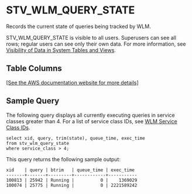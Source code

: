 # STV\_WLM\_QUERY\_STATE<a name="r_STV_WLM_QUERY_STATE"></a>

Records the current state of queries being tracked by WLM\. 

STV\_WLM\_QUERY\_STATE is visible to all users\. Superusers can see all rows; regular users can see only their own data\. For more information, see [Visibility of Data in System Tables and Views](c_visibility-of-data.md)\.

## Table Columns<a name="r_STV_WLM_QUERY_STATE-table-columns"></a>

[\[See the AWS documentation website for more details\]](http://docs.aws.amazon.com/redshift/latest/dg/r_STV_WLM_QUERY_STATE.html)

## Sample Query<a name="r_STV_WLM_QUERY_STATE-sample-query"></a>

The following query displays all currently executing queries in service classes greater than 4\. For a list of service class IDs, see [WLM Service Class IDs](cm-c-wlm-system-tables-and-views.md#wlm-service-class-ids)\.

```
select xid, query, trim(state), queue_time, exec_time
from stv_wlm_query_state
where service_class > 4;
```

This query returns the following sample output: 

```
xid    | query | btrim   | queue_time | exec_time 
-------+-------+---------+------------+-----------
100813 | 25942 | Running |          0 |    1369029
100074 | 25775 | Running |          0 | 2221589242
```